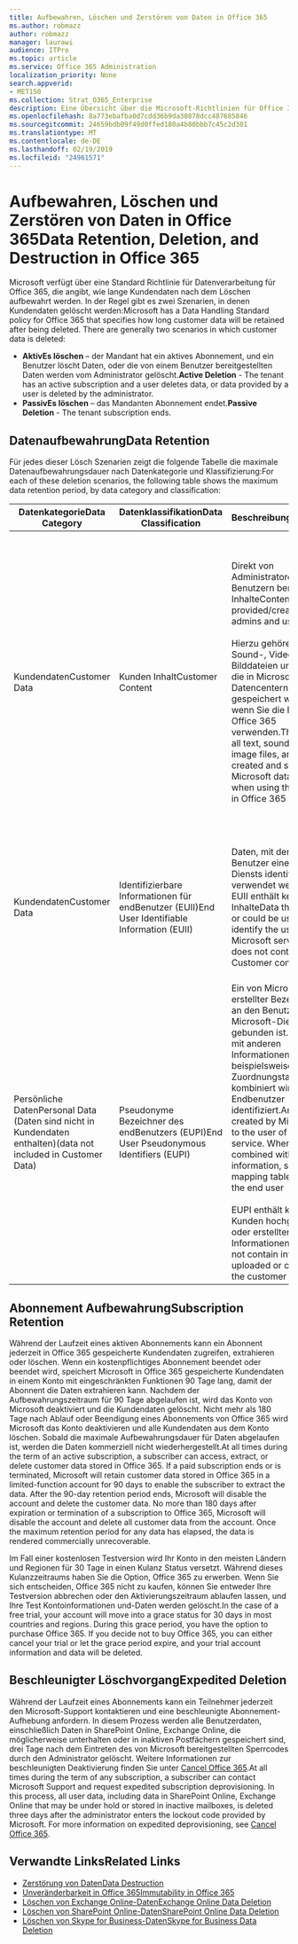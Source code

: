 ```yaml
---
title: Aufbewahren, Löschen und Zerstören von Daten in Office 365
ms.author: robmazz
author: robmazz
manager: laurawi
audience: ITPro
ms.topic: article
ms.service: Office 365 Administration
localization_priority: None
search.appverid:
- MET150
ms.collection: Strat_O365_Enterprise
description: Eine Übersicht über die Microsoft-Richtlinien für Office 365 zur Aufbewahrung, Löschung und Vernichtung von Daten.
ms.openlocfilehash: 8a773ebafba0d7cdd36b9da30878dcc487685846
ms.sourcegitcommit: 24659bdb09f49d0ffed180a4b80bbb7c45c2d301
ms.translationtype: MT
ms.contentlocale: de-DE
ms.lasthandoff: 02/19/2019
ms.locfileid: "24961571"
---
```

# <a name="data-retention-deletion-and-destruction-in-office-365"></a><span data-ttu-id="7f05b-103">Aufbewahren, Löschen und Zerstören von Daten in Office 365</span><span class="sxs-lookup"><span data-stu-id="7f05b-103">Data Retention, Deletion, and Destruction in Office 365</span></span>

<span data-ttu-id="7f05b-p101">Microsoft verfügt über eine Standard Richtlinie für Datenverarbeitung für Office 365, die angibt, wie lange Kundendaten nach dem Löschen aufbewahrt werden. In der Regel gibt es zwei Szenarien, in denen Kundendaten gelöscht werden:</span><span class="sxs-lookup"><span data-stu-id="7f05b-p101">Microsoft has a Data Handling Standard policy for Office 365 that specifies how long customer data will be retained after being deleted. There are generally two scenarios in which customer data is deleted:</span></span>

- <span data-ttu-id="7f05b-106">**AktivEs löschen** – der Mandant hat ein aktives Abonnement, und ein Benutzer löscht Daten, oder die von einem Benutzer bereitgestellten Daten werden vom Administrator gelöscht.</span><span class="sxs-lookup"><span data-stu-id="7f05b-106">**Active Deletion** - The tenant has an active subscription and a user deletes data, or data provided by a user is deleted by the administrator.</span></span>
- <span data-ttu-id="7f05b-107">**PassivEs löschen** – das Mandanten Abonnement endet.</span><span class="sxs-lookup"><span data-stu-id="7f05b-107">**Passive Deletion** - The tenant subscription ends.</span></span>

## <a name="data-retention"></a><span data-ttu-id="7f05b-108">Datenaufbewahrung</span><span class="sxs-lookup"><span data-stu-id="7f05b-108">Data Retention</span></span>

<span data-ttu-id="7f05b-109">Für jedes dieser Lösch Szenarien zeigt die folgende Tabelle die maximale Datenaufbewahrungsdauer nach Datenkategorie und Klassifizierung:</span><span class="sxs-lookup"><span data-stu-id="7f05b-109">For each of these deletion scenarios, the following table shows the maximum data retention period, by data category and classification:</span></span>

| <span data-ttu-id="7f05b-110">Datenkategorie</span><span class="sxs-lookup"><span data-stu-id="7f05b-110">Data Category</span></span> | <span data-ttu-id="7f05b-111">Datenklassifikation</span><span class="sxs-lookup"><span data-stu-id="7f05b-111">Data Classification</span></span> | <span data-ttu-id="7f05b-112">Beschreibung</span><span class="sxs-lookup"><span data-stu-id="7f05b-112">Description</span></span> | <span data-ttu-id="7f05b-113">Beispiele</span><span class="sxs-lookup"><span data-stu-id="7f05b-113">Examples</span></span> | <span data-ttu-id="7f05b-114">AufbewahrungsZeitraum</span><span class="sxs-lookup"><span data-stu-id="7f05b-114">Retention Period</span></span> |
|-----------------|-----------------|-----------------|----------------------------------|-------------------------------|
| <span data-ttu-id="7f05b-115">Kundendaten</span><span class="sxs-lookup"><span data-stu-id="7f05b-115">Customer Data</span></span> | <span data-ttu-id="7f05b-116">Kunden Inhalt</span><span class="sxs-lookup"><span data-stu-id="7f05b-116">Customer Content</span></span>| <span data-ttu-id="7f05b-117">Direkt von Administratoren und Benutzern bereitgestellte Inhalte</span><span class="sxs-lookup"><span data-stu-id="7f05b-117">Content directly provided/created by admins and users</span></span> <br><br> <span data-ttu-id="7f05b-118">Hierzu gehören alle Text-, Sound-, Video-, Bilddateien und Software, die in Microsoft-Datencentern erstellt und gespeichert werden, wenn Sie die Dienste in Office 365 verwenden.</span><span class="sxs-lookup"><span data-stu-id="7f05b-118">This includes all text, sound, video, image files, and software created and stored in Microsoft data centers when using the services in Office 365</span></span> | <span data-ttu-id="7f05b-119">Beispiele für die am häufigsten verwendeten Office 365-Anwendungen, die Benutzern das Erstellen von Daten ermöglichen, sind Word, Excel, PowerPoint, Outlook und OneNote.</span><span class="sxs-lookup"><span data-stu-id="7f05b-119">Examples of the most commonly used Office 365 applications which allow users to author data include Word, Excel, PowerPoint, Outlook and OneNote</span></span> <br><br> <span data-ttu-id="7f05b-120">Kunden Inhalte enthalten auch kundeneigene/gelieferte Geheimnisse (Kennwörter, Zertifikate, Verschlüsselungsschlüssel, Speicherschlüssel)</span><span class="sxs-lookup"><span data-stu-id="7f05b-120">Customer content also includes customer-owned/provided secrets (passwords, certificates, encryption keys, storage keys)</span></span> | <span data-ttu-id="7f05b-121">**AktivEs Lösch Szenario:** höchstens 30 Tage</span><span class="sxs-lookup"><span data-stu-id="7f05b-121">**Active Deletion Scenario:** at most 30 days</span></span> <br><br> <span data-ttu-id="7f05b-122">**PassivEs Lösch Szenario:** höchstens 180 Tage</span><span class="sxs-lookup"><span data-stu-id="7f05b-122">**Passive Deletion Scenario:** at most 180 days</span></span> |
| <span data-ttu-id="7f05b-123">Kundendaten</span><span class="sxs-lookup"><span data-stu-id="7f05b-123">Customer Data</span></span> | <span data-ttu-id="7f05b-124">Identifizierbare Informationen für endBenutzer (EUII)</span><span class="sxs-lookup"><span data-stu-id="7f05b-124">End User Identifiable Information (EUII)</span></span> | <span data-ttu-id="7f05b-p102">Daten, mit denen der Benutzer eines Microsoft-Diensts identifiziert oder verwendet werden kann. EUII enthält keine Kunden Inhalte</span><span class="sxs-lookup"><span data-stu-id="7f05b-p102">Data that identifies or could be used to identify the user of a Microsoft service. EUII does not contain Customer content</span></span> | <span data-ttu-id="7f05b-127">Benutzername oder Anzeigename</span><span class="sxs-lookup"><span data-stu-id="7f05b-127">User name or display name (DOMAIN\UserName)</span></span> <br><br> <span data-ttu-id="7f05b-128">Benutzerprinzipalname (Name @ Domäne)</span><span class="sxs-lookup"><span data-stu-id="7f05b-128">User principal name (name@domain)</span></span> <br><br>  <span data-ttu-id="7f05b-129">Benutzerspezifische IP-Adressen</span><span class="sxs-lookup"><span data-stu-id="7f05b-129">User-specific IP addresses</span></span> | <span data-ttu-id="7f05b-130">**AktivEs Lösch Szenario:** höchstens 180 Tage (nur eine mandantenadministrator-Aktion)</span><span class="sxs-lookup"><span data-stu-id="7f05b-130">**Active Deletion Scenario:** at most 180 days (only a tenant administrator action)</span></span> <br><br> <span data-ttu-id="7f05b-131">**PassivEs Lösch Szenario:** höchstens 180 Tage</span><span class="sxs-lookup"><span data-stu-id="7f05b-131">**Passive Deletion Scenario:** at most 180 days</span></span> |
| <span data-ttu-id="7f05b-132">Persönliche Daten</span><span class="sxs-lookup"><span data-stu-id="7f05b-132">Personal Data</span></span> <br> <span data-ttu-id="7f05b-133">(Daten sind nicht in Kundendaten enthalten)</span><span class="sxs-lookup"><span data-stu-id="7f05b-133">(data not included in Customer Data)</span></span> | <span data-ttu-id="7f05b-134">Pseudonyme Bezeichner des endBenutzers (EUPI)</span><span class="sxs-lookup"><span data-stu-id="7f05b-134">End User Pseudonymous Identifiers (EUPI)</span></span> | <span data-ttu-id="7f05b-p103">Ein von Microsoft erstellter Bezeichner, der an den Benutzer eines Microsoft-Diensts gebunden ist. Wenn EUPI mit anderen Informationen, wie beispielsweise einer Zuordnungstabelle, kombiniert wird, wird der Endbenutzer identifiziert.</span><span class="sxs-lookup"><span data-stu-id="7f05b-p103">An identifier created by Microsoft tied to the user of a Microsoft service. When EUPI is combined with other information, such as a mapping table, it identifies the end user</span></span> <br><br> <span data-ttu-id="7f05b-137">EUPI enthält keine vom Kunden hochgeladenen oder erstellten Informationen.</span><span class="sxs-lookup"><span data-stu-id="7f05b-137">EUPI does not contain information uploaded or created by the customer</span></span> | <span data-ttu-id="7f05b-138">Benutzer-GUIDs, PUIDs oder SIDs</span><span class="sxs-lookup"><span data-stu-id="7f05b-138">User GUIDs, PUIDs, or SIDs</span></span> <br><br> <span data-ttu-id="7f05b-139">Sitzungs-IDs</span><span class="sxs-lookup"><span data-stu-id="7f05b-139">Session IDs</span></span> | <span data-ttu-id="7f05b-140">**AktivEs Lösch Szenario:** höchstens 30 Tage</span><span class="sxs-lookup"><span data-stu-id="7f05b-140">**Active Deletion Scenario:** at most 30 days</span></span> <br><br> <span data-ttu-id="7f05b-141">**PassivEs Lösch Szenario:** höchstens 180 Tage</span><span class="sxs-lookup"><span data-stu-id="7f05b-141">**Passive Deletion Scenario:** at most 180 days</span></span> |

## <a name="subscription-retention"></a><span data-ttu-id="7f05b-142">Abonnement Aufbewahrung</span><span class="sxs-lookup"><span data-stu-id="7f05b-142">Subscription Retention</span></span>

<span data-ttu-id="7f05b-p104">Während der Laufzeit eines aktiven Abonnements kann ein Abonnent jederzeit in Office 365 gespeicherte Kundendaten zugreifen, extrahieren oder löschen. Wenn ein kostenpflichtiges Abonnement beendet oder beendet wird, speichert Microsoft in Office 365 gespeicherte Kundendaten in einem Konto mit eingeschränkten Funktionen 90 Tage lang, damit der Abonnent die Daten extrahieren kann. Nachdem der Aufbewahrungszeitraum für 90 Tage abgelaufen ist, wird das Konto von Microsoft deaktiviert und die Kundendaten gelöscht. Nicht mehr als 180 Tage nach Ablauf oder Beendigung eines Abonnements von Office 365 wird Microsoft das Konto deaktivieren und alle Kundendaten aus dem Konto löschen. Sobald die maximale Aufbewahrungsdauer für Daten abgelaufen ist, werden die Daten kommerziell nicht wiederhergestellt.</span><span class="sxs-lookup"><span data-stu-id="7f05b-p104">At all times during the term of an active subscription, a subscriber can access, extract, or delete customer data stored in Office 365. If a paid subscription ends or is terminated, Microsoft will retain customer data stored in Office 365 in a limited-function account for 90 days to enable the subscriber to extract the data. After the 90-day retention period ends, Microsoft will disable the account and delete the customer data. No more than 180 days after expiration or termination of a subscription to Office 365, Microsoft will disable the account and delete all customer data from the account. Once the maximum retention period for any data has elapsed, the data is rendered commercially unrecoverable.</span></span>

<span data-ttu-id="7f05b-p105">Im Fall einer kostenlosen Testversion wird Ihr Konto in den meisten Ländern und Regionen für 30 Tage in einen Kulanz Status versetzt. Während dieses Kulanzzeitraums haben Sie die Option, Office 365 zu erwerben. Wenn Sie sich entscheiden, Office 365 nicht zu kaufen, können Sie entweder Ihre Testversion abbrechen oder den Aktivierungszeitraum ablaufen lassen, und Ihre Test Kontoinformationen und-Daten werden gelöscht.</span><span class="sxs-lookup"><span data-stu-id="7f05b-p105">In the case of a free trial, your account will move into a grace status for 30 days in most countries and regions. During this grace period, you have the option to purchase Office 365. If you decide not to buy Office 365, you can either cancel your trial or let the grace period expire, and your trial account information and data will be deleted.</span></span>

## <a name="expedited-deletion"></a><span data-ttu-id="7f05b-151">Beschleunigter Löschvorgang</span><span class="sxs-lookup"><span data-stu-id="7f05b-151">Expedited Deletion</span></span>
<span data-ttu-id="7f05b-p106">Während der Laufzeit eines Abonnements kann ein Teilnehmer jederzeit den Microsoft-Support kontaktieren und eine beschleunigte Abonnement-Aufhebung anfordern. In diesem Prozess werden alle Benutzerdaten, einschließlich Daten in SharePoint Online, Exchange Online, die möglicherweise unterhalten oder in inaktiven Postfächern gespeichert sind, drei Tage nach dem Eintreten des von Microsoft bereitgestellten Sperrcodes durch den Administrator gelöscht. Weitere Informationen zur beschleunigten Deaktivierung finden Sie unter [Cancel Office 365](https://support.office.com/article/Cancel-Office-365-for-business-b1bc0bef-4608-4601-813a-cdd9f746709a).</span><span class="sxs-lookup"><span data-stu-id="7f05b-p106">At all times during the term of any subscription, a subscriber can contact Microsoft Support and request expedited subscription deprovisioning. In this process, all user data, including data in SharePoint Online, Exchange Online that may be under hold or stored in inactive mailboxes, is deleted three days after the administrator enters the lockout code provided by Microsoft. For more information on expedited deprovisioning, see [Cancel Office 365](https://support.office.com/article/Cancel-Office-365-for-business-b1bc0bef-4608-4601-813a-cdd9f746709a).</span></span>

## <a name="related-links"></a><span data-ttu-id="7f05b-155">Verwandte Links</span><span class="sxs-lookup"><span data-stu-id="7f05b-155">Related Links</span></span>
- [<span data-ttu-id="7f05b-156">Zerstörung von Daten</span><span class="sxs-lookup"><span data-stu-id="7f05b-156">Data Destruction</span></span>](office-365-data-destruction.md)
- [<span data-ttu-id="7f05b-157">Unveränderbarkeit in Office 365</span><span class="sxs-lookup"><span data-stu-id="7f05b-157">Immutability in Office 365</span></span>](office-365-data-immutability.md)
- [<span data-ttu-id="7f05b-158">Löschen von Exchange Online-Daten</span><span class="sxs-lookup"><span data-stu-id="7f05b-158">Exchange Online Data Deletion</span></span>](office-365-exchange-online-data-deletion.md)
- [<span data-ttu-id="7f05b-159">Löschen von SharePoint Online-Daten</span><span class="sxs-lookup"><span data-stu-id="7f05b-159">SharePoint Online Data Deletion</span></span>](office-365-sharepoint-online-data-deletion.md)
- [<span data-ttu-id="7f05b-160">Löschen von Skype for Business-Daten</span><span class="sxs-lookup"><span data-stu-id="7f05b-160">Skype for Business Data Deletion</span></span>](office-365-skype-data-deletion.md)